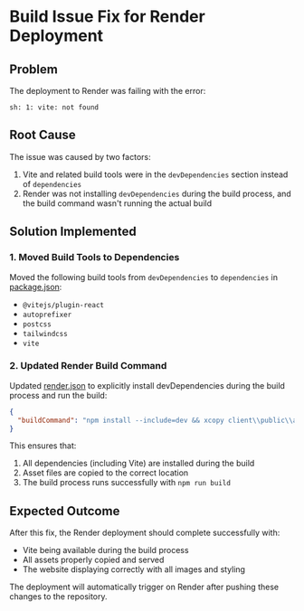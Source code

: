 # Build Issue Fix for Render Deployment

## Problem
The deployment to Render was failing with the error:
```
sh: 1: vite: not found
```

## Root Cause
The issue was caused by two factors:
1. Vite and related build tools were in the `devDependencies` section instead of `dependencies`
2. Render was not installing `devDependencies` during the build process, and the build command wasn't running the actual build

## Solution Implemented

### 1. Moved Build Tools to Dependencies
Moved the following build tools from `devDependencies` to `dependencies` in [package.json](file:///c:/Games/ValleyPreview/package.json):
- `@vitejs/plugin-react`
- `autoprefixer`
- `postcss`
- `tailwindcss`
- `vite`

### 2. Updated Render Build Command
Updated [render.json](file:///c:/Games/ValleyPreview/render.json) to explicitly install devDependencies during the build process and run the build:
```json
{
  "buildCommand": "npm install --include=dev && xcopy client\\public\\assets\\*.* assets\\ /Y && npm run build"
}
```

This ensures that:
1. All dependencies (including Vite) are installed during the build
2. Asset files are copied to the correct location
3. The build process runs successfully with `npm run build`

## Expected Outcome
After this fix, the Render deployment should complete successfully with:
- Vite being available during the build process
- All assets properly copied and served
- The website displaying correctly with all images and styling

The deployment will automatically trigger on Render after pushing these changes to the repository.